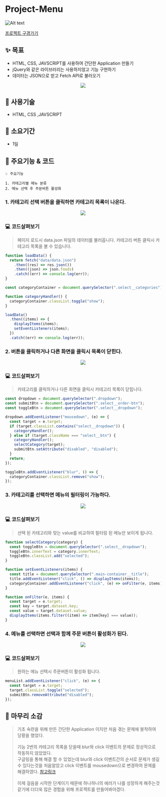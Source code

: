 # Project-Menu

![Alt text](./assets/landing-image.jpg)

[프로젝트 구경가기](https://baegofda.github.io/Project-Menu/)

## **✨ 목표**

- HTML, CSS, JAVSCRIPT를 사용하여 간단한 Application 만들기
- jQuery와 같은 라이브러리는 사용하지않고 기능 구현하기
- 데이터는 JSON으로 받고 Fetch API로 불러오기
<p align="center"><img src="./assets/code.png"/></p>

## **🧰 사용기술**

- HTML, CSS ,JAVSCRIPT

## **📅 소요기간**

- 1일

## **👀 주요기능 & 코드**

```
💡 주요기능

1. 카테고리별 메뉴 분류
2. 메뉴 선택 후 주문버튼 활성화
```

### **1. 카테고리 선택 버튼을 클릭하면 카테고리 목록이 나온다.**

<p align="center"><img src="./assets/category-toggle.gif"/></p>

### **💻 코드살펴보기**

> 페이지 로드시 data.json 파일의 데이터를 불러옵니다.
> 카테고리 버튼 클릭시 카테고리 목록을 볼 수 있습니다.

```js
function loadData() {
  return fetch("data/data.json")
    .then((res) => res.json())
    .then((json) => json.foods)
    .catch((err) => console.log(err));
}

const categoryContainer = document.querySelector(".select__categories");

function categoryHandler() {
  categoryContainer.classList.toggle("show");
}

loadData()
  .then((items) => {
    displayItems(items);
    setEventListeners(items);
  })
  .catch((err) => console.log(err));
```

### **2. 버튼을 클릭하거나 다른 화면을 클릭시 목록이 닫힌다.**

<p align="center"><img src="./assets/category-close.gif"/></p>

### **💻 코드살펴보기**

> 카테고리를 클릭하거나 다른 화면을 클릭시 카테고리 목록이 닫힙니다.

```js
const dropdown = document.querySelector(".dropdown");
const submitBtn = document.querySelector(".select__order-btn");
const toggleBtn = document.querySelector(".select__dropdown");

dropdown.addEventListener("mousedown", (e) => {
  const target = e.target;
  if (target.classList.contains("select__dropdown")) {
    categoryHandler();
  } else if (target.className === "select__btn") {
    categoryHandler();
    selectCategory(target);
    submitBtn.setAttribute("disabled", "disabled");
  }
  return;
});

toggleBtn.addEventListener("blur", () => {
  categoryContainer.classList.remove("show");
});
```

### **3. 카테고리를 선택하면 메뉴의 필터링이 가능하다.**

<p align="center"><img src="./assets/category-select.gif"/></p>

### **💻 코드살펴보기**

> 선택 된 카테고리와 맞는 value를 비교하여 필터링 된 메뉴만 보이게 됩니다.

```js
function selectCategory(category) {
  const toggleBtn = document.querySelector(".select__dropdown");
  toggleBtn.innerText = category.innerText;
  toggleBtn.classList.add("selected");
}

function setEventListeners(items) {
  const title = document.querySelector(".main-container__title");
  title.addEventListener("click", () => displayItems(items));
  categoryContainer.addEventListener("click", (e) => onFilter(e, items));
}

function onFilter(e, items) {
  const target = e.target;
  const key = target.dataset.key;
  const value = target.dataset.value;
  displayItems(items.filter((item) => item[key] === value));
}
```

### **4. 메뉴를 선택하면 선택과 함께 주문 버튼이 활성화가 된다.**

<p align="center"><img src="./assets/menu-select.gif"/></p>

### **💻 코드살펴보기**

> 원하는 메뉴 선택시 주문버튼이 활성화 됩니다.

```js
menuList.addEventListener("click", (e) => {
  const target = e.target;
  target.classList.toggle("selected");
  submitBtn.removeAttribute("disabled");
});
```

## **👋 마무리 소감**

> 기초 숙련을 위해 만든 간단한 Application 이지만 처음 겪는 문제에 봉착하여 당황을 했었다.<br><br>
> 기능 2번의 카테고리 목록을 닫을때 blur와 click 이벤트의 문제로 정상적으로 작동하지 않았었다.  
> 구글링을 통해 해결 할 수 있었는데 blur와 click 이벤트간의 순서로 문제가 생길 수 있다는것을 처음알았고 click 이벤트를 mousedown으로 변경하여 문제를 해결하였다.
> [참고링크](https://p-iknow.netlify.app/front-end/mouse-blur-event-order)<br><br>
> 이제 걸음을 시작한 단계이기 때문에 하나하나의 에러가 나를 성장하게 해주는것 같기에 더더욱 많은 경험을 위해 프로젝트를 만들어봐야겠다.

